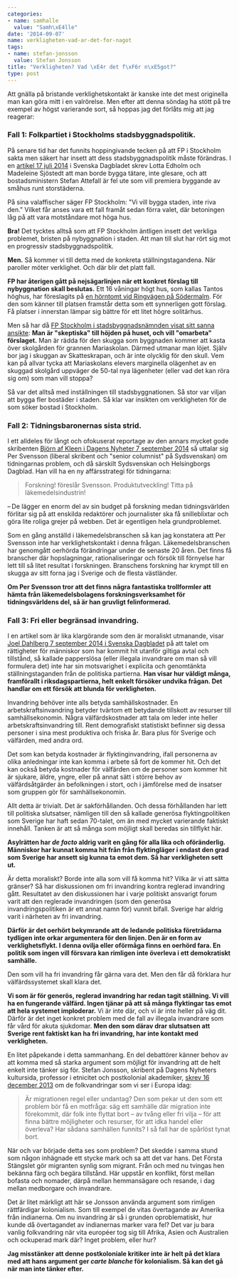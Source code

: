 ```yaml
---
categories:
- name: samhalle
  value: "Samh\xE4lle"
date: '2014-09-07'
name: verkligheten-vad-ar-det-for-nagot
tags:
- name: stefan-jonsson
  value: Stefan Jonsson
title: "Verkligheten? Vad \xE4r det f\xF6r n\xE5got?"
type: post
---
```

Att gnälla på bristande verklighetskontakt är kanske inte det mest originella man kan göra mitt i en valrörelse. Men efter att denna söndag ha stött på tre exempel av högst varierande sort, så hoppas jag det förlåts mig att jag reagerar:

### Fall 1: Folkpartiet i Stockholms stadsbyggnadspolitik.

På senare tid har det funnits hoppingivande tecken på att FP i Stockholm sakta men säkert har insett att dess stadsbyggnadspolitik måste förändras. I en [artikel 17 juli 2014](http://www.svd.se/opinion/brannpunkt/bygg-tatare-inte-glesare_3745008.svd) i Svenska Dagbladet skrev Lotta Edholm och Madeleine Sjöstedt att man borde bygga tätare, inte glesare, och att bostadsministern Stefan Attefall är fel ute som vill premiera byggande av småhus runt storstäderna.

På sina valaffischer säger FP Stockholm: "Vi vill bygga staden, inte riva den." Vilket får anses vara ett fall framåt sedan förra valet, där betoningen låg på att vara motståndare mot höga hus.

**Bra!** Det tycktes alltså som att FP Stockholm äntligen insett det verkliga problemet, bristen på nybyggnation i staden. Att man till slut har rört sig mot en progressiv stadsbyggnadspolitik.

**Men.** Så kommer vi till detta med de konkreta ställningstagandena. När paroller möter verklighet. Och där blir det platt fall.

**FP har återigen gått på nejsägarlinjen när ett konkret förslag till nybyggnation skall beslutas.** Ett 16 våningar högt hus, som kallas Tantos höghus, har föreslagits på [en hörntomt vid Ringvägen på Södermalm](https://www.google.se/maps/@59.3143532,18.0519063,17z?hl=en). För den som känner till platsen framstår detta som ett synnerligen gott förslag. Få platser i innerstan lämpar sig bättre för ett litet högre solitärhus.

Men så har då [FP Stockholm i stadsbyggnadsnämnden visat sitt sanna ansikte](http://www.direktpress.se/sodermalmsnytt/Nyheter/Fortsatt-kritik-mot-hoghus-vid-Tanto/): **Man är "skeptiska" till höjden på huset, och vill "omarbeta" förslaget.** Man är rädda för den skugga som byggnaden kommer att kasta över skolgården för grannen Mariaskolan. Därmed utmanar man löjet. Själv bor jag i skuggan av Skatteskrapan, och är inte olycklig för den skull. Vem kan på allvar tycka att Mariaskolans elevers marginella olägenhet av en skuggad skolgård uppväger de 50-tal nya lägenheter (eller vad det kan röra sig om) som man vill stoppa?

Så var det alltså med inställningen till stadsbyggnationen. Så stor var viljan att bygga fler bostäder i staden. Så klar var insikten om verkligheten för de som söker bostad i Stockholm.

### Fall 2: Tidningsbaronernas sista strid.

I ett alldeles för långt och ofokuserat reportage av den annars mycket gode skribenten [Björn af Kleen i Dagens Nyheter 7 september 2014](http://www.dn.se/kultur-noje/tidningsbaronernas-sista-strid/) så uttalar sig Per Svensson (liberal skribent och "senior columnist" på Sydsvenskan) om tidningarnas problem, och då särskilt Sydsvenskan och Helsingborgs Dagblad. Han vill ha en ny affärsstrategi för tidningarna:

> Forskning! föreslår Svensson. Produktutveckling! Titta på läkemedelsindustrin!

– De lägger en enorm del av sin budget på forskning medan tidningsvärlden förlitar sig på att enskilda redaktörer och journalister ska få snilleblixtar och göra lite roliga grejer på webben. Det är egentligen hela grundproblemet.

Som en gång anställd i läkemedelsbranschen så kan jag konstatera att Per Svensson inte har verklighetskontakt i denna frågan. Läkemedelsbranschen har genomgått oerhörda förändringar under de senaste 20 åren. Det finns få branscher där hopslagningar, rationaliseringar och försök till förnyelse har lett till så litet resultat i forskningen. Branschens forskning har krympt till en skugga av sitt forna jag i Sverige och de flesta västländer.

**Om Per Svensson tror att det finns några fantastiska trollformler att hämta från läkemedelsbolagens forskningsverksamhet för tidningsvärldens del, så är han gruvligt felinformerad.**

### Fall 3: Fri eller begränsad invandring.

I en artikel som är lika klargörande som den är moraliskt utmanande, visar [Joel Dahlberg 7 september 2014 i Svenska Dagbladet](http://www.svd.se/kultur/den-inhumana-valfardsstaten_3884062.svd) på att talet om rättigheter för människor som har kommit hit utanför giltiga avtal och tillstånd, så kallade papperslösa (eller illegala invandrare om man så vill formulera det) inte har sin motsvarighet i explicita och genomtänkta ställningstaganden från de politiska partierna. **Han visar hur väldigt många, framförallt i riksdagspartierna, helt enkelt försöker undvika frågan. Det handlar om ett försök att blunda för verkligheten.**

Invandring behöver inte alls betyda samhällskostnader. En arbetskraftsinvandring betyder tvärtom ett betydande tillskott av resurser till samhällsekonomin. Några välfärdskostnader att tala om leder inte heller arbetskraftsinvandring till. Rent demografiskt statistiskt befinner sig dessa personer i sina mest produktiva och friska år. Bara plus för Sverige och välfärden, med andra ord.

Det som kan betyda kostnader är flyktinginvandring, ifall personerna av olika anledningar inte kan komma i arbete så fort de kommer hit. Och det kan också betyda kostnader för välfärden om de personer som kommer hit är sjukare, äldre, yngre, eller på annat sätt i större behov av välfärdsåtgärder än befolkningen i stort, och i jämförelse med de insatser som gruppen gör för samhällsekonomin.

Allt detta är trivialt. Det är sakförhållanden. Och dessa förhållanden har lett till politiska slutsatser, nämligen till den så kallade generösa flyktingpolitiken som Sverige har haft sedan 70-talet, om än med mycket varierande faktiskt innehåll. Tanken är att så många som möjligt skall beredas sin tillflykt här.

**Asylrätten har *de facto* aldrig varit en gång för alla lika och oföränderlig. Människor har kunnat komma hit från från flyktingläger i endast den grad som Sverige har ansett sig kunna ta emot dem. Så har verkligheten sett ut.**

Är detta moraliskt? Borde inte alla som vill få komma hit? Vilka är vi att sätta gränser? Så har diskussionen om fri invandring kontra reglerad invandring gått. Resultatet av den diskussionen har i varje politiskt ansvarigt forum varit att den reglerade invandringen (som den generösa invandringspolitiken är ett annat namn för) vunnit bifall. Sverige har aldrig varit i närheten av fri invandring.

**Därför är det oerhört bekymrande att de ledande politiska företrädarna tydligen inte orkar argumentera för den linjen. Den är en form av verklighetsflykt. I denna ovilja eller oförmåga finns en oerhörd fara. En politik som ingen vill försvara kan rimligen inte överleva i ett demokratiskt samhälle.**

Den som vill ha fri invandring får gärna vara det. Men den får då förklara hur välfärdssystemet skall klara det.

**Vi som är för generös, reglerad invandring har redan tagit ställning. Vi vill ha en fungerande välfärd. Ingen tjänar på att så många flyktingar tas emot att hela systemet imploderar.** Vi är inte där, och vi är inte heller på väg dit. Därför är det inget konkret problem med de fall av illegala invandrare som får vård för akuta sjukdomar. **Men den som därav drar slutsatsen att Sverige rent faktiskt kan ha fri invandring, har inte kontakt med verkligheten.**

En litet påpekande i detta sammanhang. En del debattörer känner behov av att komma med så starka argument som möjligt för invandring att de helt enkelt inte tänker sig för. Stefan Jonsson, skribent på Dagens Nyheters kultursida, professor i etnicitet och postkolonial akademiker, [skrev 16 december 2013](http://www.dn.se/kultur-noje/kulturdebatt/varlden-bygger-murar-mot-vandraren/) om de folkvandringar som vi ser i Europa idag:

> Är migrationen regel eller undantag? Den som pekar ut den som ett problem bör få en motfråga: säg ett samhälle där migration inte förekommit, där folk inte flyttat bort – av tvång eller fri vilja – för att finna bättre möjligheter och resurser, för att idka handel eller överleva? Har sådana samhällen funnits? I så fall har de spårlöst tynat bort.

När och var började detta ses som problem? Det skedde i samma stund som någon inhägnade ett stycke mark och sa att det var hans. Det Första Stängslet gör migranten synlig som migrant. Från och med nu tvingas hen bekänna färg och begära tillstånd. Här uppstår en konflikt, först mellan bofasta och nomader, därpå mellan hemmansägare och resande, i dag mellan medborgare och invandrare.

Det är litet märkligt att här se Jonsson använda argument som rimligen rättfärdigar kolonialism. Som till exempel de vitas övertagande av Amerika från indianerna. Om nu invandring är så i grunden oproblematiskt, hur kunde då övertagandet av indianernas marker vara fel? Det var ju bara vanlig folkvandring när vita européer tog sig till Afrika, Asien och Australien och ockuperad mark där? Inget problem, eller hur?

**Jag misstänker att denne postkoloniale kritiker inte är helt på det klara med att hans argument ger *carte blanche* för kolonialism. Så kan det gå när man inte tänker efter.**

